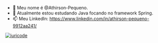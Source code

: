 - 👋 Meu nome é @Athirson-Pequeno.
- 🌱 Atualmente estou estudando Java focando no framework Spring.
- 📫 Meu LinkedIn: https://www.linkedin.com/in/athirson-pequeno-9912aa241/


[![iuricode](https://github-readme-stats.vercel.app/api/top-langs/?username=Athirson-Pequeno&hide=html&layout=compact&theme=dark)](https://github.com/anuraghazra/github-readme-stats)

